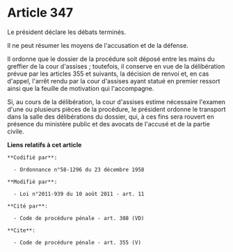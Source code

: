 # Article 347

Le président déclare les débats terminés. 

Il ne peut résumer les moyens de l'accusation et de la défense. 

Il ordonne que le dossier de la procédure soit déposé entre les mains du greffier de la cour d'assises ; toutefois, il
conserve en vue de la délibération prévue par les articles 355 et suivants, la décision de renvoi et, en cas d'appel, l'arrêt
rendu par la cour d'assises ayant statué en premier ressort ainsi que la feuille de motivation qui l'accompagne. 

Si, au cours de la délibération, la cour d'assises estime nécessaire l'examen d'une ou plusieurs pièces de la procédure, le
président ordonne le transport dans la salle des délibérations du dossier, qui, à ces fins sera rouvert en présence du
ministère public et des avocats de l'accusé et de la partie civile.

**Liens relatifs à cet article**

	**Codifié par**:

	  - Ordonnance n°58-1296 du 23 décembre 1958

	**Modifié par**:

	  - Loi n°2011-939 du 10 août 2011 - art. 11

	**Cité par**:

	  - Code de procédure pénale - art. 308 (VD)

	**Cite**:

	  - Code de procédure pénale - art. 355 (V)
